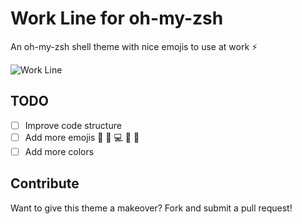 # Work Line for oh-my-zsh
An oh-my-zsh shell theme with nice emojis to use at work ⚡️

![Work Line](https://raw.githubusercontent.com/afnizarnur/work-line/master/images/work-line.gif)

## TODO
- [ ] Improve code structure
- [ ] Add more emojis 💪 👩‍ 💻 👨‍ 💼
- [ ] Add more colors 

## Contribute
Want to give this theme a makeover? Fork and submit a pull request!
